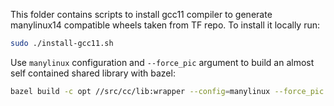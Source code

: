 This folder contains scripts to install gcc11 compiler to generate manylinux14 compatible wheels taken from TF repo.
To install it locally run:
```bash
sudo ./install-gcc11.sh
```

Use `manylinux` configuration and `--force_pic` argument to build an almost self contained shared library with bazel:
```bash
bazel build -c opt //src/cc/lib:wrapper --config=manylinux --force_pic
```
